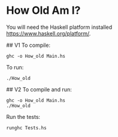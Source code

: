 # How Old Am I?
You will need the Haskell platform installed <https://www.haskell.org/platform/>.

## V1
To compile:
```
ghc -o How_old Main.hs
```

To run:
```
./How_old
```

## V2
To compile and run:
```
ghc -o How_old Main.hs
./How_old
```

Run the tests:
```
runghc Tests.hs
```
